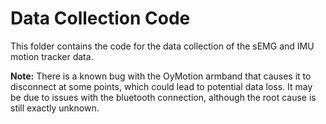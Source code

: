 # Data Collection Code
This folder contains the code for the data collection of the sEMG and IMU motion tracker data.

**Note:** There is a known bug with the OyMotion armband that causes it to disconnect at some points, which could lead to potential data loss. It may be due to issues with the bluetooth connection, although the root cause is still exactly unknown. 
